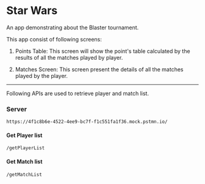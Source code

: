 # Star Wars

An app demonstrating about the Blaster tournament.

This app consist of following screens: 

1. Points Table: This screen will show the point's table calculated by the results of all the matches played by player.

2. Matches Screen: This screen present the details of all the matches played by the player.

---

Following APIs are used to retrieve player and match list.

### Server
```
https://4f1c8b6e-4522-4ee9-bc7f-f1c551fa1f36.mock.pstmn.io/
```

#### Get Player list 
``` 
/getPlayerList
```

#### Get Match list 
``` 
/getMatchList
```

